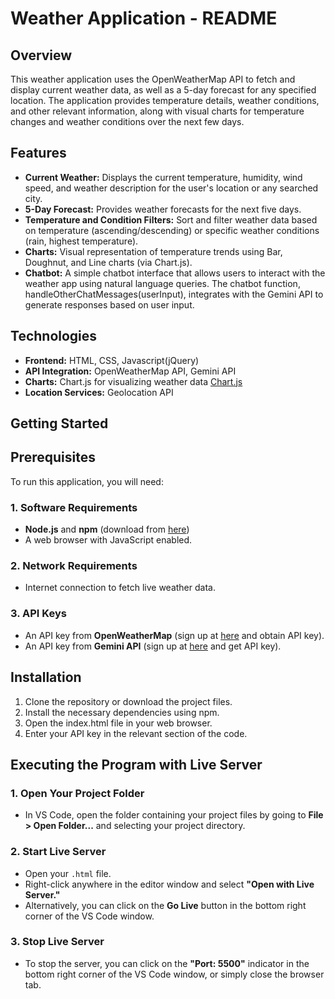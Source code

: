 # Weather Application - README

## Overview
This weather application uses the OpenWeatherMap API to fetch and display current weather data, as well as a 5-day forecast for any specified location. The application provides temperature details, weather conditions, and other relevant information, along with visual charts for temperature changes and weather conditions over the next few days.

## Features
- **Current Weather:** Displays the current temperature, humidity, wind speed, and weather description for the user's location or any searched city.
- **5-Day Forecast:** Provides weather forecasts for the next five days.
- **Temperature and Condition Filters:** Sort and filter weather data based on temperature (ascending/descending) or specific weather conditions (rain, highest temperature).
- **Charts:** Visual representation of temperature trends using Bar, Doughnut, and Line charts (via Chart.js).
- **Chatbot:** A simple chatbot interface that allows users to interact with the weather app using natural language queries. The chatbot function, handleOtherChatMessages(userInput), integrates with the Gemini API to generate responses based on user input.

## Technologies
- **Frontend:** HTML, CSS, Javascript(jQuery)
- **API Integration:** OpenWeatherMap API, Gemini API
- **Charts:** Chart.js for visualizing weather data [Chart.js](https://www.chartjs.org/docs/latest/)
- **Location Services:** Geolocation API

## Getting Started

## Prerequisites

To run this application, you will need:

### 1. Software Requirements
- **Node.js** and **npm** (download from [here](https://nodejs.org/))
- A web browser with JavaScript enabled.

### 2. Network Requirements
- Internet connection to fetch live weather data.

### 3. API Keys
- An API key from **OpenWeatherMap** (sign up at [here](https://home.openweathermap.org/users/sign_up) and obtain API key).
- An API key from **Gemini API** (sign up at [here](https://ai.google.dev/aistudio) and get API key).


## Installation
1. Clone the repository or download the project files.
2. Install the necessary dependencies using npm.
3. Open the index.html file in your web browser.
4. Enter your API key in the relevant section of the code.


## Executing the Program with Live Server

### 1. Open Your Project Folder
- In VS Code, open the folder containing your project files by going to **File > Open Folder...** and selecting your project directory.

### 2. Start Live Server
- Open your `.html` file.
- Right-click anywhere in the editor window and select **"Open with Live Server."**
- Alternatively, you can click on the **Go Live** button in the bottom right corner of the VS Code window.

### 3. Stop Live Server
- To stop the server, you can click on the **"Port: 5500"** indicator in the bottom right corner of the VS Code window, or simply close the browser tab.



   
